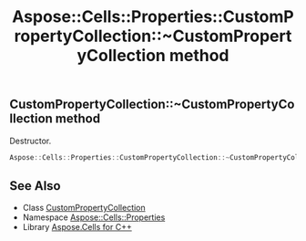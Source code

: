 ﻿---
title: Aspose::Cells::Properties::CustomPropertyCollection::~CustomPropertyCollection method
linktitle: ~CustomPropertyCollection
second_title: Aspose.Cells for C++ API Reference
description: 'Aspose::Cells::Properties::CustomPropertyCollection::~CustomPropertyCollection method. Destructor in C++.'
type: docs
weight: 200
url: /cpp/aspose.cells.properties/custompropertycollection/~custompropertycollection/
---
## CustomPropertyCollection::~CustomPropertyCollection method


Destructor.

```cpp
Aspose::Cells::Properties::CustomPropertyCollection::~CustomPropertyCollection()
```

## See Also

* Class [CustomPropertyCollection](../)
* Namespace [Aspose::Cells::Properties](../../)
* Library [Aspose.Cells for C++](../../../)
